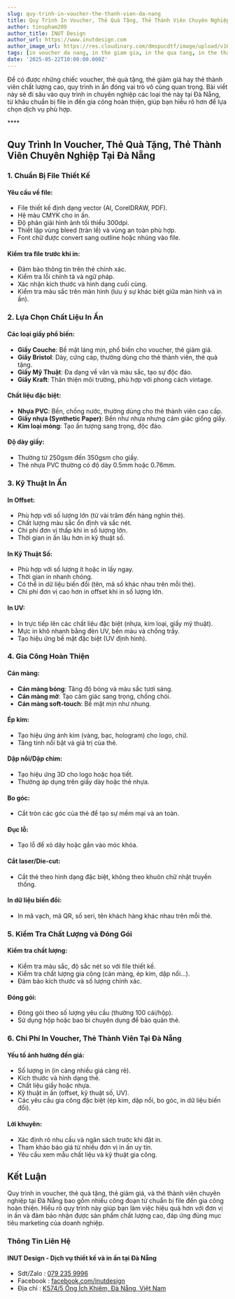 ```yaml
---
slug: quy-trinh-in-voucher-the-thanh-vien-da-nang
title: Quy Trình In Voucher, Thẻ Quà Tặng, Thẻ Thành Viên Chuyên Nghiệp Tại Đà Nẵng
author: tinspham209
author_title: INUT Design
author_url: https://www.inutdesign.com
author_image_url: https://res.cloudinary.com/dmspucdtf/image/upload/v1663647671/inut/292635797_197003529328579_4330060878795101093_n_bjzhby.jpg
tags: [in voucher da nang, in the giam gia, in the qua tang, in the thanh vien]
date: '2025-05-22T10:00:00.000Z'
---
```


Để có được những chiếc voucher, thẻ quà tặng, thẻ giảm giá hay thẻ thành viên chất lượng cao, quy trình in ấn đóng vai trò vô cùng quan trọng. Bài viết này sẽ đi sâu vào quy trình in chuyên nghiệp các loại thẻ này tại Đà Nẵng, từ khâu chuẩn bị file in đến gia công hoàn thiện, giúp bạn hiểu rõ hơn để lựa chọn dịch vụ phù hợp.

<!-- truncate-->****

<!-- ## Table of contents -->

## Quy Trình In Voucher, Thẻ Quà Tặng, Thẻ Thành Viên Chuyên Nghiệp Tại Đà Nẵng

### 1. Chuẩn Bị File Thiết Kế

#### Yêu cầu về file:
- File thiết kế định dạng vector (AI, CorelDRAW, PDF).
- Hệ màu CMYK cho in ấn.
- Độ phân giải hình ảnh tối thiểu 300dpi.
- Thiết lập vùng bleed (tràn lề) và vùng an toàn phù hợp.
- Font chữ được convert sang outline hoặc nhúng vào file.

#### Kiểm tra file trước khi in:
- Đảm bảo thông tin trên thẻ chính xác.
- Kiểm tra lỗi chính tả và ngữ pháp.
- Xác nhận kích thước và hình dạng cuối cùng.
- Kiểm tra màu sắc trên màn hình (lưu ý sự khác biệt giữa màn hình và in ấn).

### 2. Lựa Chọn Chất Liệu In Ấn

#### Các loại giấy phổ biến:
- **Giấy Couche**: Bề mặt láng mịn, phổ biến cho voucher, thẻ giảm giá.
- **Giấy Bristol**: Dày, cứng cáp, thường dùng cho thẻ thành viên, thẻ quà tặng.
- **Giấy Mỹ Thuật**: Đa dạng về vân và màu sắc, tạo sự độc đáo.
- **Giấy Kraft**: Thân thiện môi trường, phù hợp với phong cách vintage.

#### Chất liệu đặc biệt:
- **Nhựa PVC**: Bền, chống nước, thường dùng cho thẻ thành viên cao cấp.
- **Giấy nhựa (Synthetic Paper)**: Bền như nhựa nhưng cảm giác giống giấy.
- **Kim loại mỏng**: Tạo ấn tượng sang trọng, độc đáo.

#### Độ dày giấy:
- Thường từ 250gsm đến 350gsm cho giấy.
- Thẻ nhựa PVC thường có độ dày 0.5mm hoặc 0.76mm.

### 3. Kỹ Thuật In Ấn

#### In Offset:
- Phù hợp với số lượng lớn (từ vài trăm đến hàng nghìn thẻ).
- Chất lượng màu sắc ổn định và sắc nét.
- Chi phí đơn vị thấp khi in số lượng lớn.
- Thời gian in ấn lâu hơn in kỹ thuật số.

#### In Kỹ Thuật Số:
- Phù hợp với số lượng ít hoặc in lấy ngay.
- Thời gian in nhanh chóng.
- Có thể in dữ liệu biến đổi (tên, mã số khác nhau trên mỗi thẻ).
- Chi phí đơn vị cao hơn in offset khi in số lượng lớn.

#### In UV:
- In trực tiếp lên các chất liệu đặc biệt (nhựa, kim loại, giấy mỹ thuật).
- Mực in khô nhanh bằng đèn UV, bền màu và chống trầy.
- Tạo hiệu ứng bề mặt đặc biệt (UV định hình).

### 4. Gia Công Hoàn Thiện

#### Cán màng:
- **Cán màng bóng**: Tăng độ bóng và màu sắc tươi sáng.
- **Cán màng mờ**: Tạo cảm giác sang trọng, chống chói.
- **Cán màng soft-touch**: Bề mặt mịn như nhung.

#### Ép kim:
- Tạo hiệu ứng ánh kim (vàng, bạc, hologram) cho logo, chữ.
- Tăng tính nổi bật và giá trị của thẻ.

#### Dập nổi/Dập chìm:
- Tạo hiệu ứng 3D cho logo hoặc họa tiết.
- Thường áp dụng trên giấy dày hoặc thẻ nhựa.

#### Bo góc:
- Cắt tròn các góc của thẻ để tạo sự mềm mại và an toàn.

#### Đục lỗ:
- Tạo lỗ để xỏ dây hoặc gắn vào móc khóa.

#### Cắt laser/Die-cut:
- Cắt thẻ theo hình dạng đặc biệt, không theo khuôn chữ nhật truyền thống.

#### In dữ liệu biến đổi:
- In mã vạch, mã QR, số seri, tên khách hàng khác nhau trên mỗi thẻ.

### 5. Kiểm Tra Chất Lượng và Đóng Gói

#### Kiểm tra chất lượng:
- Kiểm tra màu sắc, độ sắc nét so với file thiết kế.
- Kiểm tra chất lượng gia công (cán màng, ép kim, dập nổi...).
- Đảm bảo kích thước và số lượng chính xác.

#### Đóng gói:
- Đóng gói theo số lượng yêu cầu (thường 100 cái/hộp).
- Sử dụng hộp hoặc bao bì chuyên dụng để bảo quản thẻ.

### 6. Chi Phí In Voucher, Thẻ Thành Viên Tại Đà Nẵng

#### Yếu tố ảnh hưởng đến giá:
- Số lượng in (in càng nhiều giá càng rẻ).
- Kích thước và hình dạng thẻ.
- Chất liệu giấy hoặc nhựa.
- Kỹ thuật in ấn (offset, kỹ thuật số, UV).
- Các yêu cầu gia công đặc biệt (ép kim, dập nổi, bo góc, in dữ liệu biến đổi).

#### Lời khuyên:
- Xác định rõ nhu cầu và ngân sách trước khi đặt in.
- Tham khảo báo giá từ nhiều đơn vị in ấn uy tín.
- Yêu cầu xem mẫu chất liệu và kỹ thuật gia công.

## Kết Luận

Quy trình in voucher, thẻ quà tặng, thẻ giảm giá, và thẻ thành viên chuyên nghiệp tại Đà Nẵng bao gồm nhiều công đoạn từ chuẩn bị file đến gia công hoàn thiện. Hiểu rõ quy trình này giúp bạn làm việc hiệu quả hơn với đơn vị in ấn và đảm bảo nhận được sản phẩm chất lượng cao, đáp ứng đúng mục tiêu marketing của doanh nghiệp.

### Thông Tin Liên Hệ

#### INUT Design - Dịch vụ thiết kế và in ấn tại Đà Nẵng
- Sdt/Zalo : [079 235 9996](tel:0792359996)
- Facebook : [facebook.com/inutdesign](https://www.facebook.com/inutdesign)
- Địa chỉ : [K574/5 Ông Ích Khiêm, Đà Nẵng, Việt Nam](https://maps.app.goo.gl/dAdKSbnBEvarx6LK8)